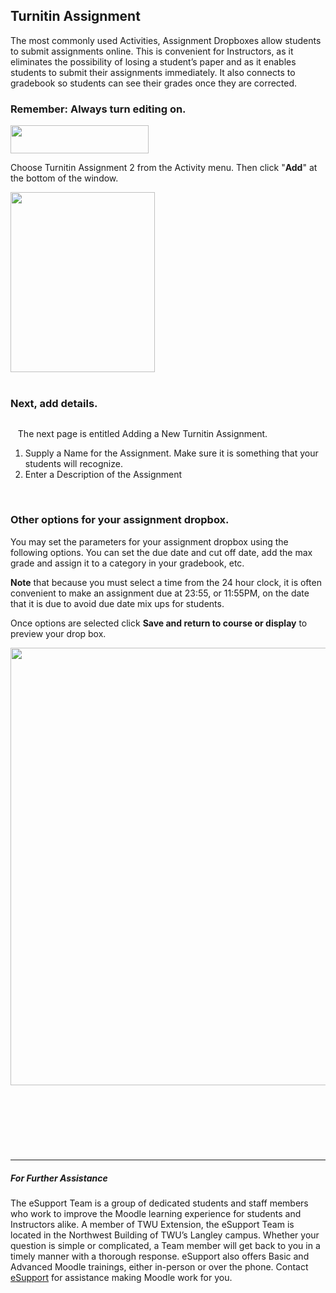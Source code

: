 <h2 class="clarify-article-title">Turnitin Assignment</h2>

<div class="clarify-article-description">
<p>The most commonly used Activities, Assignment Dropboxes allow students to submit assignments online. This is convenient for Instructors, as it eliminates the possibility of losing a student&rsquo;s paper and as it enables students to submit their assignments immediately. It also connects to gradebook so students can see their grades once they are corrected.</p>
</div>

<div class="clarify-steps-container">
<div class="clarify-step-container">
<h3 class="clarify-step-title">Remember: Always turn editing on.</h3>

<div class="clarify-step-image-wrapper">
<div class="clarify-step-image-container"><img alt="" class="clarify-step-image" height="45" src="http://media.screensteps.me/e-support/pkery3/remember--always-turn-editing-on.png?1495743833" width="221" /></div>
</div>

<div class="clarify-step-instructions">
<p>Choose Turnitin Assignment 2 from the Activity menu. Then click &quot;<strong>Add</strong>&quot; at the bottom of the window.</p>
</div>
</div>

<div class="clarify-clear"><img alt="" src="https://trinitywestern.teamdynamix.com/TDPortal/Images/Viewer?fileName=4aafe7ac-57e9-4ecd-a8b2-ede33a4e7bd1.PNG" style="width: 231px; height: 288px;" /></div>

<div class="clarify-clear">&nbsp;</div>

<div class="clarify-step-container">
<h3 class="clarify-step-title">Next, add details.</h3>

<div class="clarify-step-image-wrapper">
<div class="clarify-step-image-container"><img alt="" src="https://trinitywestern.teamdynamix.com/TDPortal/Images/Viewer?fileName=ca0d24db-d832-49fe-b78a-61e87ecfc04f.PNG" /></div>
</div>

<div class="clarify-step-instructions">
<p>&nbsp; &nbsp;The next page is entitled Adding a New Turnitin Assignment.</p>

<ol>
	<li>Supply a Name for the Assignment. Make sure it is something that your students will recognize.</li>
	<li>Enter a Description of the Assignment</li>
</ol>
</div>
</div>

<div class="clarify-clear">&nbsp;</div>

<div class="clarify-step-container">
<h3 class="clarify-step-title">Other options for your assignment dropbox.</h3>

<div class="clarify-step-instructions">
<p>You may set the parameters for your assignment dropbox using the following options. You can set the due date and cut off date, add the max grade and assign it to a category in your gradebook, etc.</p>

<p><strong>Note</strong> that because you must select a time from the 24 hour clock, it is often convenient to make an assignment due at 23:55, or 11:55PM, on the date that it is due to avoid due date mix ups for students.</p>

<p>Once options are selected click <strong>Save and return to course or display</strong> to preview your drop box.</p>
</div>

<div class="clarify-step-image-wrapper">
<div class="clarify-step-image-container"><img alt="" src="https://trinitywestern.teamdynamix.com/TDPortal/Images/Viewer?fileName=3aff9d5a-c6e4-421b-8359-87080d6bc01d.PNG" style="width: 1201px; height: 700px;" /></div>
</div>
</div>

<div class="clarify-clear">&nbsp;</div>

<div class="clarify-step-container">
<h3 class="clarify-step-title">&nbsp;</h3>

<h3 class="clarify-step-title">&nbsp;</h3>

---

##### For Further Assistance

The eSupport Team is a group of dedicated students and staff members who work to improve the Moodle learning experience for students and Instructors alike. A member of TWU Extension, the eSupport Team is located in the Northwest Building of TWU’s Langley campus. Whether your question is simple or complicated, a Team member will get back to you in a timely manner with a thorough response. eSupport also offers Basic and Advanced Moodle trainings, either in-person or over the phone. Contact [eSupport](https://trinitywestern.teamdynamix.com/TDClient/Requests/ServiceDet?ID=16141) for assistance making Moodle work for you.

